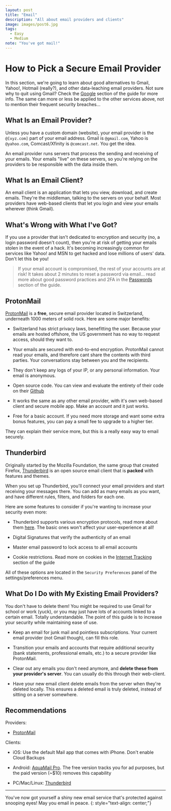 ```yaml
---
layout: post
title: "Email"
description: "All about email providers and clients"
image: images/post6.jpg
tags:
  - Easy
  - Medium
note: "You've got mail!"
---
```


# How to Pick a Secure Email Provider

In this section, we're going to learn about good alternatives to Gmail, Yahoo!, Hotmail (really?), and other data-leaching email providers. Not sure why to quit using Gmail? Check the [Google]({{site.url}}/google/#gmail) section of the guide for more info. The same can more or less be applied to the other services above, not to mention their frequent security breaches...

## What Is an Email Provider?

Unless you have a custom domain (website), your email provider is the `@[xyz.com]` part of your email address. Gmail is `@gmail.com`, Yahoo is `@yahoo.com`, Comcast/Xfinity is `@comcast.net`. You get the idea.

An email provider runs servers that process the sending and receiving of your emails. Your emails "live" on these servers, so you're relying on the providers to be responsible with the data inside them.

## What Is an Email Client?

An email client is an application that lets you view, download, and create emails. They're the middleman, talking to the servers on your behalf. Most providers have web-based clients that let you login and view your emails wherever (think Gmail).

## What's Wrong with What I've Got?

If you use a provider that isn't dedicated to encryption and security (no, a login password doesn't count), then you're at risk of getting your emails stolen in the event of a hack. It's becoming increasingly common for services like Yahoo! and MSN to get hacked and lose millions of users' data. Don't let this be you!

> If your email account is compromised, the rest of your accounts are at risk! It takes about 2 minutes to reset a password via email... read more about good password practices and 2FA in the [Passwords]({{site.url}}/passwords) section of the guide.

## ProtonMail

[ProtonMail](https://protonmail.com) is a **free**, secure email provider located in Switzerland, underneath 1000 meters of solid rock. Here are some major benefits:

* Switzerland has strict privacy laws, benefitting the user. Because your emails are hosted offshore, the US government has no way to request access, should they want to.

* Your emails are secured with end-to-end encryption. ProtonMail cannot read your emails, and therefore cant share the contents with third parties. Your conversations stay between you and the recipients.

* They don't keep any logs of your IP, or any personal information. Your email is anonymous.

* Open source code. You can view and evaluate the entirety of their code on their [Github](https://github.com/ProtonMail)

* It works the same as any other email provider, with it's own web-based client and secure mobile app. Make an account and it just works.

* Free for a basic account. If you need more storage and want some extra bonus features, you can pay a small fee to upgrade to a higher tier.

They can explain their service more, but this is a really easy way to email securely.

## Thunderbird

Originally started by the Mozilla Foundation, the same group that created Firefox, [Thunderbird](https://www.thunderbird.net/en-US/) is an open source email client that is **packed** with features and themes.

When you set up Thunderbird, you'll connect your email providers and start receiving your messages there. You can add as many emails as you want, and have different rules, filters, and folders for each one.

Here are some features to consider if you're wanting to increase your security even more:

* Thunderbird supports various encryption protocols, read more about them [here](http://kb.mozillazine.org/Secure_connections_-_Thunderbird). The basic ones won't affect your user-experience at all!

* Digital Signatures that verify the authenticity of an email

* Master email password to lock access to all email accounts

* Cookie restrictions. Read more on cookies in the [Internet Tracking]({{site.url}}//internet-tracking/#whats-a-cookie) section of the guide

All of these options are located in the `Security Preferences` panel of the settings/preferences menu.

## What Do I Do with My Existing Email Providers?

You don't have to delete them! You might be required to use Gmail for school or work (yuck), or you may just have lots of accounts linked to a certain email. Totally understandable. The point of this guide is to increase your security while maintaining ease of use.

* Keep an email for junk mail and pointless subscriptions. Your current email provider (not Gmail though), can fill this role.

* Transition your emails and accounts that require additional security (bank statements, professional emails, etc.) to a secure provider like ProtonMail.

* Clear out any emails you don't need anymore, and **delete these from your provider's server**. You can usually do this through their web-client.

* Have your new email client delete emails from the server when they're deleted locally. This ensures a deleted email is truly deleted, instead of sitting on a server somewhere.

## Recommendations

Providers:

* [ProtonMail](https://protonmail.com)

Clients:

* iOS: Use the default Mail app that comes with iPhone. Don't enable Cloud Backups

* Android: [AquaMail Pro](https://play.google.com/store/apps/details?id=org.kman.AquaMail&hl=en_US). The free version tracks you for ad purposes, but the paid version (\~$10) removes this capability

* PC/Mac/Linux: [Thunderbird](https://www.thunderbird.net/en-US/)

---

You've now got yourself a shiny new email service that's protected against snooping eyes! May you email in peace.
{: style="text-align: center;"}
